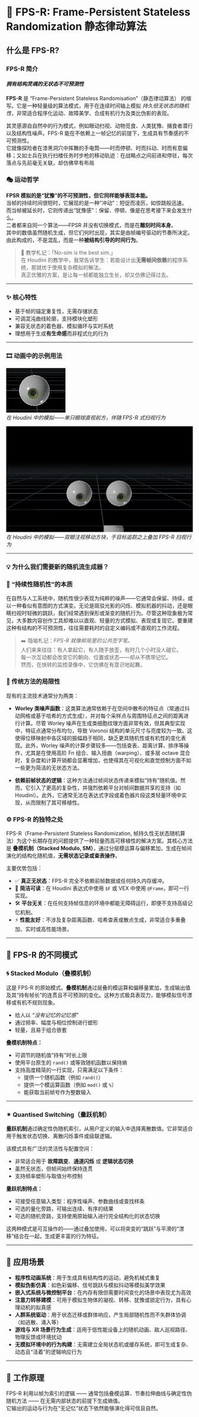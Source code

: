# 🎲 FPS-R: Frame-Persistent Stateless Randomization 静态律动算法

## 什么是 FPS-R?

### FPS-R 简介
#### _拥有结构灵魂的无状态不可预测性_

**FPS-R** 是 “Frame-Persistent Stateless Randomisation”（静态律动算法） 的缩写。它是一种轻量级的算法模式，用于在连续时间轴上模拟 *持久但无状态的随机性*，非常适合程序化运动、故障美学、合成有机行为及类比伪影的表现。

其灵感源自自然中的行为模式，例如眼动扫视、动物觅食、人类犹豫、捕食者潜行以及结构性噪声。FPS-R 能在不依赖上一帧记忆的前提下，生成具有节奏感的不可预测性。  
它就像探险者在漆黑洞穴中挥舞的手电筒——时而停顿、时而抖动、时而有意偏移；又如士兵在执行扫楼任务时步枪的移动轨迹：在战略点之间前进和停驻，每次落点与先前毫无关联，却仿佛早有布局

### 🎭 运动哲学
**FPSR 模拟的是“犹豫”的不可预测性，但它同样能够表现本能。**  
当帧的持续时间很短时，它展现的是一种“冲动”：短促而凌厉，如惊跳般迅速。  
而当帧被延长时，它则传递出“犹豫感”：保留、停顿、像是在思考接下来会发生什么。  
二者都来自同一个算法——FPSR 并没有切换模式，而是在**雕刻时间本身**。  
其中的数值虽然随机生成，但它们何时出现，其实是由帧编号驱动的节奏所决定。  
由此构成的，不是混乱，而是一种**被结构引导的时间行为**。

> 🧠 教学札记：「No-sim is the best sim.」  
> 在 Houdini 的教学中，我常告诉学生：若能设计出**无需帧间依赖**的程序系统，那就优于使用复杂模拟的解法。  
> 真正优雅的方案，是让每一帧都能独立生长，却又仿佛记得过去。


---
### ✨ 核心特性

- 基于帧的锚定重复性，无需存储状态  
- 可调混沌曲线轮廓，支持模块化塑形  
- 兼容无状态的着色器、模拟循环与实时系统  
- 理想用于生成**有生命感**而非程式化的行为

---
### 🎞 动画中的示例用法

![单只眼球直视前方，伴随 FPS-R 式扫视行为](resources/readme/images/h_fpsr_01_v002_02.gif)  
*在 Houdini 中的模拟——单只眼球直视前方，伴随 FPS-R 式扫视行为*

![双眼注视移动方块，叠加 FPS-R 扫视层级](resources/readme/images/h_fpsr_01_v002.gif)  
*在 Houdini 中的模拟——双眼注视移动方块，于目标追踪之上叠加 FPS-R 扫视行为*


---

### 💡 为什么我们需要新的随机流生成器？

### 🧬 “持续性随机性”的本质

在自然与人工系统中，随机性很少表现为纯粹的噪声——它通常会保留、持续，或以一种看似有意图的方式演变。无论是斑驳光影的闪烁、模拟机器的抖动，还是眼睛扫视时轻微的跳跃，我们经常遇到保形或渐变的随机行为。尽管这种现象极为常见，大多数内容创作工具却难以以直观、轻量的方式模拟、表现或复现它。要重建这种有结构的不可预测性，往往需要耗时的自定义编码或不直观的工作流程。

> ✒️ 隐喻札记：*FPS-R 就像邮局里的公共签字笔。*  
> 人们来来往往：有人拿起它，有人随手放歪，有时几个小时没人碰它。  
> 每一次互动都会改变它的朝向、位置或状态——却从不携带记忆。  
> 然而，在快转的监控录像中，它仿佛在有意识地起舞。

### 🧱 传统方法的局限性

现有的主流技术通常分为两类：

- **Worley 类噪声函数**：这类算法通常依赖于在空间中散布的特征点（常通过抖动网格或基于哈希的方式生成），并对每个采样点与周围特征点之间的距离进行计算。尽管 Worley 噪声在生成类细胞纹理方面非常有效，但其典型实现中，特征点通常分布均匀，导致 Voronoi 结构的单元尺寸与亮度较为一致。这使得位移映射中各区域的振幅趋于相同，缺乏更具随机性或有机性的变化表现。此外，Worley 噪声的计算步骤较多——包括查表、距离计算、排序等操作，尤其是在使用高阶 Fn 组合、输入扭曲（warping）、或多层 octave 混合时，复杂度和计算开销都会显著增加，也使得其在可视化和直觉控制方面不如一些更为简洁的无状态方法。

- **依赖前帧状态的逻辑**：这种方法通过帧间状态传递来模拟“持有”随机值。然而，它引入了更高的复杂性，并强烈依赖平台对帧间数据共享的支持（如 Houdini）。此外，它通常无法在表达式字段或着色器片段这类轻量环境中实现，从而限制了其可移植性。

### ⚙️ FPS-R 的独特之处

FPS-R（Frame-Persistent Stateless Randomization, 帧持久性无状态随机算法）为这个长期存在的问题提供了一种轻量而高可移植性的解决方案。其核心方法是 **叠模机制（Stacked Modulo, SM）**，通过分层模运算与偏移累加，生成在帧间演化的结构化随机值，**无需状态记录或查表操作**。

主要优势包括：

- ✅ **真正无状态**：FPS-R 完全不依赖前帧数据或任何持久内存缓冲。
- 🧠 **简洁可读**：在 Houdini 表达式中使用 `$F` 或 VEX 中使用 `@Frame`，即可一行实现。
- 🛠️ **平台无关**：在任何支持帧信息的环境中都能无障碍运行，即便不支持高级记忆机制。
- ⚡ **性能友好**：不涉及复杂距离函数、哈希查表或散点生成，非常适合多重叠加、实时或高性能场景。

---
## 🧬 FPS-R 的不同模式

### 🌀 Stacked Modulo（叠模机制）

这是 FPS-R 的原始模式。**叠模机制**通过层叠的模运算和偏移量累加，生成输出值及其“持有帧长”的连贯且不可预测的变化。这种方式极具表现力，能够模拟信号漂移或有机不规则现象。

- 给人以 *“没有记忆的记忆感”*  
- 通过频率、幅度与相位控制进行塑形  
- 轻量，且易于组合嵌套

**叠模机制特点：**

- 可调节的随机值“持有”时长上限  
- 使用平台原生的 `rand()` 或等效随机函数以保持熵  
- 支持高度精简的一行实现，只需满足以下条件：
  - 提供一个随机函数（例如 `rand()`）
  - 提供一个模运算函数（例如 `mod()` 或 `%`）
  - 能获取当前帧号作为整数输入


---

### ✴ Quantised Switching（量跃机制）

**量跃机制**通过确定性伪随机索引，从用户定义的输入中选择离散数值。它非常适合用于触发状态切换、离散闪烁事件或级联逻辑。

该模式具有广泛的灵活性与配置空间：
- 非常适合用于 **故障跳变**、**通道闪烁** 或 **逻辑状态切换**  
- 虽然无状态，但帧间始终保持连贯  
- 支持频率塑形与取值分布控制

**量跃机制特点：**
- 可接受任意输入类型：程序性噪声、参数曲线或查找样条  
- 可选的量化旁路，可输出连续、有序的结果  
- 可选的随机旁路，支持使用原始输入进行完全结构化的状态切换

这两种模式是可互操作的——通过叠加使用，可以将突变的“跳跃”与平滑的“漂移”结合在一起，生成更丰富的行为特征。


---

## 🧪 应用场景

- **程序性动画系统**：用于生成具有结构性的运动，避免机械式重复  
- **模拟伪影仿真**：如色彩偏移、信号跳跃与模拟抖动等模拟美学效果  
- **嵌入式系统与微控制平台**：在内存有限但需要时间变化的场景中表现尤为高效  
- **注意力转移建模**：可用于模拟生物体的凝视、转移、犹豫或锁定行为，具有心理动机的拟真感  
- **人群系统驱动**：用于状态迁移或群体响应，产生局部随机性而不失群体协调（如逃散、涌入等）  
- **游戏与 XR 场景行为生成**：适用于低性能设备上的随机动画、敌人巡视路径、物理反馈或环境扰动  
- **无模拟环境中的行为构建**：无需建立全局状态机或缓存系统，即可生成复杂、动态且“活着”的逻辑响应行为


---

## 🔩 工作原理

FPS-R 利用以帧为索引的逻辑 —— 通常包括叠模运算、节奏拉伸曲线与确定性伪随机方法 —— 在无需内部状态的前提下生成熵值。  
它输出的运动与行为在“无记忆”状态下依然能够演化得可信且自然。
